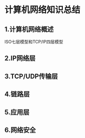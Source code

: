 # 计算机网络知识总结

## 1.计算机网络概述

ISO七层模型和TCP/IP四层模型

## 2.IP网络层

## 3.TCP/UDP传输层

## 4.链路层

## 5.应用层

## 6.网络安全

